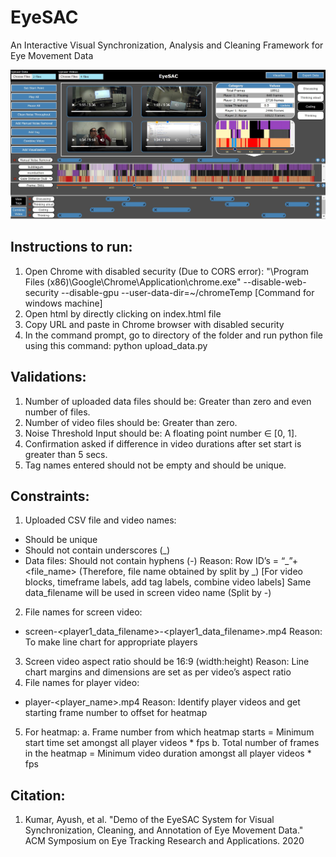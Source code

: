 # EyeSAC
An Interactive Visual Synchronization, Analysis and Cleaning Framework for Eye Movement Data


![alt text](https://github.com/ayushGHub/EyeSAC/blob/main/teaser.JPG)

## Instructions to run:
1.	Open Chrome with disabled security (Due to CORS error): 
"\Program Files (x86)\Google\Chrome\Application\chrome.exe" --disable-web-security --disable-gpu --user-data-dir=~/chromeTemp 	[Command for windows machine]
2.	Open html by directly clicking on index.html file
3.	Copy URL and paste in Chrome browser with disabled security
4.	In the command prompt, go to directory of the folder and run python file using this command: 
python upload_data.py

## Validations:
1.	Number of uploaded data files should be: Greater than zero and even number of files.
2.	Number of video files should be: Greater than zero.
3.	Noise Threshold Input should be: A floating point number ∈ [0, 1].
4.	Confirmation asked if difference in video durations after set start is greater than 5 secs.
5.	Tag names entered should not be empty and should be unique.

## Constraints:
1.	Uploaded CSV file and video names:
-	Should be unique
-	Should not contain underscores (_)
-	Data files: Should not contain hyphens (-)
Reason: Row ID’s = “<prefix>_”+<file_name> (Therefore, file name obtained by split by _)
      [For video blocks, timeframe labels, add tag labels, combine video labels]
	 Same data_filename will be used in screen video name (Split by -)
2.	File names for screen video:
-	screen-<player1_data_filename>-<player1_data_filename>.mp4
Reason: To make line chart for appropriate players
3.	Screen video aspect ratio should be 16:9 (width:height)
Reason: Line chart margins and dimensions are set as per video’s aspect ratio
4.	File names for player video:
-	player-<player_name>.mp4
Reason: Identify player videos and get starting frame number to offset for heatmap 
5.	For heatmap:
a.	Frame number from which heatmap starts = Minimum start time set amongst all player videos * fps
b.	Total number of frames in the heatmap = Minimum video duration amongst all player videos * fps
	
## Citation:
1. Kumar, Ayush, et al. "Demo of the EyeSAC System for Visual Synchronization, Cleaning, and Annotation of Eye Movement Data." ACM Symposium on Eye Tracking Research and Applications. 2020
